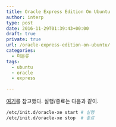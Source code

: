```yaml
---
title: Oracle Express Edition On Ubuntu
author: interp
type: post
date: 2016-11-29T01:39:43+00:00
draft: true
private: true
url: /oracle-express-edition-on-ubuntu/
categories:
  - 미분류
tags:
  - ubuntu
  - oracle
  - express

---
```

[여기][1]를 참고했다. 실행/종료는 다음과 같이.

```bash
/etc/init.d/oracle-xe start # 실행
/etc/init.d/oracle-xe stop  # 종료
```

 [1]: https://avinmathew.com/install-oracle-xe-11g-r2-on-ubuntu-12-04/